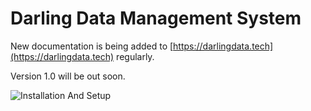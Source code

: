 # Darling Data Management System

New documentation is being added to [https://darlingdata.tech](https://darlingdata.tech) regularly.

Version 1.0 will be out soon.

![Installation And Setup](https://ddmsdemos.us-east-1.linodeobjects.com/InstallSetupAndHelloWorld.gif)


